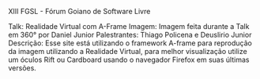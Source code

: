 XIII FGSL - Fórum Goiano de Software Livre

Talk: Realidade Virtual com A-Frame
Imagem: Imagem feita durante a Talk em 360° por Daniel Junior
Palestrantes: Thiago Policena e Deuslirio Junior
Descrição: Esse site está utilizando o framework A-frame para reprodução da imagem utilizando a Realidade Virtual, para melhor visualização utilize um óculos Rift ou Cardboard usando o navegador Firefox em suas últimas versões.
